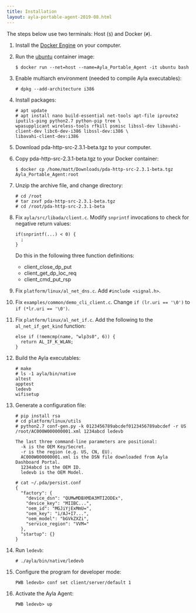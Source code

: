 ```yaml
---
title: Installation
layout: ayla-portable-agent-2019-08.html
---
```


The steps below use two terminals: Host (```$```) and Docker (```#```).

1. Install the [Docker Engine](https://docs.docker.com/get-started/) on your computer.

1. Run the [ubuntu](https://hub.docker.com/_/ubuntu) container image:

    ```
    $ docker run --net=host --name=Ayla_Portable_Agent -it ubuntu bash
    ```

1. Enable multiarch environment (needed to compile Ayla executables):

    ```
    # dpkg --add-architecture i386
    ```

1. Install packages:

    ```
    # apt update
    # apt install nano build-essential net-tools apt-file iproute2 iputils-ping python2.7 python-pip tree \
    wpasupplicant wireless-tools rfkill psmisc libssl-dev libavahi-client-dev libc6-dev-i386 libssl-dev:i386 \
    libavahi-client-dev:i386
    ```

1. Download pda-http-src-2.3.1-beta.tgz to your computer.

1. Copy pda-http-src-2.3.1-beta.tgz to your Docker container:

    ```
    $ docker cp /home/matt/Downloads/pda-http-src-2.3.1-beta.tgz Ayla_Portable_Agent:root
    ```

1. Unzip the archive file, and change directory:

    ```
    # cd /root
    # tar zxvf pda-http-src-2.3.1-beta.tgz
    # cd /root/pda-http-src-2.3.1-beta
    ```

1. Fix ```ayla/src/libada/client.c```. Modify ```snprintf``` invocations to check for negative return values:

    ```
    if(snprintf(...) < 0) {
      ;
    }
    ```

    Do this in the following three function definitions:

    * client_close_dp_put
    * client_get_dp_loc_req
    * client_cmd_put_rsp

1. Fix ```platform/linux/al_net_dns.c```. Add ```#include <signal.h>```.

1. Fix ```examples/common/demo_cli_client.c```. Change ```if (lr.uri == '\0')``` to ```if (*lr.uri == '\0')```.

1. Fix ```platform/linux/al_net_if.c```. Add the following to the ```al_net_if_get_kind``` function:

    ```
    else if (!memcmp(name, "wlp3s0", 6)) {
      return AL_IF_K_WLAN;
    }
    ```

1. Build the Ayla executables:

    ```
    # make
    # ls -1 ayla/bin/native  
    altest
    apptest
    ledevb
    wifisetup
    ```

1. Generate a configuration file:

    ```
    # pip install rsa
    # cd platform/linux/utils
    # python2.7 conf-gen.py -k 0123456789abcdef0123456789abcdef -r US /root/AC000W000000001.xml 1234abcd ledevb

    The last three command-line parameters are positional:
      -k is the OEM Key/Secret.
      -r is the region (e.g. US, CN, EU).
      AC000W000000001.xml is the DSN file downloaded from Ayla Dashboard Portal.
      1234abcd is the OEM ID.
      ledevb is the OEM Model.
    
    # cat ~/.pda/persist.conf
    {
      "factory": {
        "device_dsn": "QUMwMDBXMDA3MTI2ODEx", 
        "device_key": "MIIBC...", 
        "oem_id": "MGJiYjExMmU=", 
        "oem_key": "i/AJ+I7...", 
        "oem_model": "bGVkZXZi", 
        "service_region": "VVM="
      }, 
      "startup": {}
    }
    ```

1. Run ```ledevb```:

    ```
    # ./ayla/bin/native/ledevb
    ```

1. Configure the program for developer mode:

    ```
    PWB ledevb> conf set client/server/default 1
    ```

1. Activate the Ayla Agent:

    ```
    PWB ledevb> up
    ```
